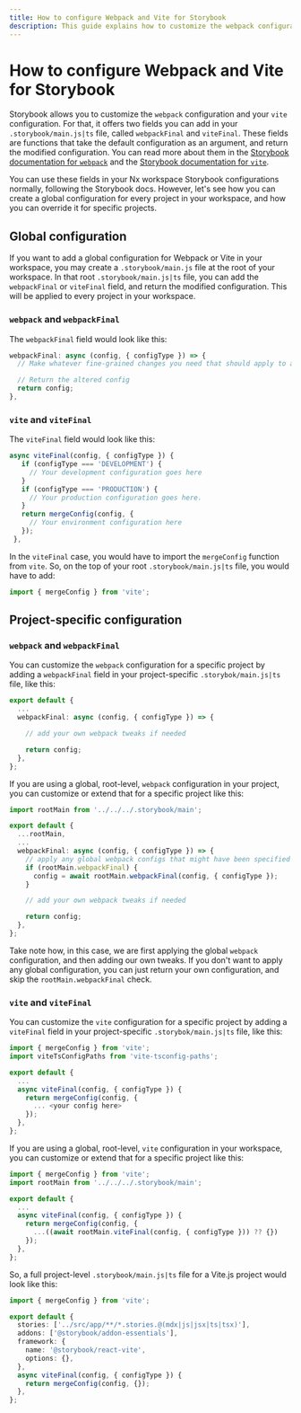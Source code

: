 ```yaml
---
title: How to configure Webpack and Vite for Storybook
description: This guide explains how to customize the webpack configuration and your vite configuration for Storybook.
---
```


# How to configure Webpack and Vite for Storybook

Storybook allows you to customize the `webpack` configuration and your `vite` configuration. For that, it offers two fields you can add in your `.storybook/main.js|ts` file, called `webpackFinal` and `viteFinal`. These fields are functions that take the default configuration as an argument, and return the modified configuration. You can read more about them in the [Storybook documentation for `webpack`](https://storybook.js.org/docs/react/builders/webpack#extending-storybooks-webpack-config) and the [Storybook documentation for `vite`](https://storybook.js.org/docs/react/builders/vite#configuration).

You can use these fields in your Nx workspace Storybook configurations normally, following the Storybook docs. However, let's see how you can create a global configuration for every project in your workspace, and how you can override it for specific projects.

## Global configuration

If you want to add a global configuration for Webpack or Vite in your workspace, you may create a `.storybook/main.js` file at the root of your workspace. In that root `.storybook/main.js|ts` file, you can add the `webpackFinal` or `viteFinal` field, and return the modified configuration. This will be applied to every project in your workspace.

### `webpack` and `webpackFinal`

The `webpackFinal` field would look like this:

```ts {% fileName=".storybook/main.js" %}
webpackFinal: async (config, { configType }) => {
  // Make whatever fine-grained changes you need that should apply to all storybook configs

  // Return the altered config
  return config;
},
```

### `vite` and `viteFinal`

The `viteFinal` field would look like this:

```ts {% fileName=".storybook/main.js" %}
async viteFinal(config, { configType }) {
   if (configType === 'DEVELOPMENT') {
     // Your development configuration goes here
   }
   if (configType === 'PRODUCTION') {
     // Your production configuration goes here.
   }
   return mergeConfig(config, {
     // Your environment configuration here
   });
 },
```

In the `viteFinal` case, you would have to import the `mergeConfig` function from `vite`. So, on the top of your root `.storybook/main.js|ts` file, you would have to add:

```ts {% fileName=".storybook/main.js" %}
import { mergeConfig } from 'vite';
```

## Project-specific configuration

### `webpack` and `webpackFinal`

You can customize the `webpack` configuration for a specific project by adding a `webpackFinal` field in your project-specific `.storybok/main.js|ts` file, like this:

```ts {% fileName="apps/my-react-webpack-app/.storybook/main.js" %}
export default {
  ...
  webpackFinal: async (config, { configType }) => {

    // add your own webpack tweaks if needed

    return config;
  },
};
```

If you are using a global, root-level, `webpack` configuration in your project, you can customize or extend that for a specific project like this:

```ts {% fileName="apps/my-react-webpack-app/.storybook/main.js" %}
import rootMain from '../../../.storybook/main';

export default {
  ...rootMain,
  ...
  webpackFinal: async (config, { configType }) => {
    // apply any global webpack configs that might have been specified in .storybook/main.js
    if (rootMain.webpackFinal) {
      config = await rootMain.webpackFinal(config, { configType });
    }

    // add your own webpack tweaks if needed

    return config;
  },
};
```

Take note how, in this case, we are first applying the global `webpack` configuration, and then adding our own tweaks. If you don't want to apply any global configuration, you can just return your own configuration, and skip the `rootMain.webpackFinal` check.

### `vite` and `viteFinal`

You can customize the `vite` configuration for a specific project by adding a `viteFinal` field in your project-specific `.storybok/main.js|ts` file, like this:

```ts {% fileName="apps/my-react-vite-app/.storybook/main.js" %}
import { mergeConfig } from 'vite';
import viteTsConfigPaths from 'vite-tsconfig-paths';

export default {
  ...
  async viteFinal(config, { configType }) {
    return mergeConfig(config, {
      ... <your config here>
    });
  },
};
```

If you are using a global, root-level, `vite` configuration in your workspace, you can customize or extend that for a specific project like this:

```ts {% fileName="apps/my-react-vite-app/.storybook/main.js" %}
import { mergeConfig } from 'vite';
import rootMain from '../../../.storybook/main';

export default {
  ...
  async viteFinal(config, { configType }) {
    return mergeConfig(config, {
      ...((await rootMain.viteFinal(config, { configType })) ?? {})
    });
  },
};
```

So, a full project-level `.storybook/main.js|ts` file for a Vite.js project would look like this:

```ts {% fileName="apps/my-react-vite-app/.storybook/main.js" %}
import { mergeConfig } from 'vite';

export default {
  stories: ['../src/app/**/*.stories.@(mdx|js|jsx|ts|tsx)'],
  addons: ['@storybook/addon-essentials'],
  framework: {
    name: '@storybook/react-vite',
    options: {},
  },
  async viteFinal(config, { configType }) {
    return mergeConfig(config, {});
  },
};
```
